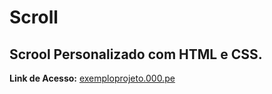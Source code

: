 # Scroll
Scrool Personalizado com HTML e CSS.
---
**Link de Acesso:** [exemploprojeto.000.pe](exemploprojeto.000.pe)
